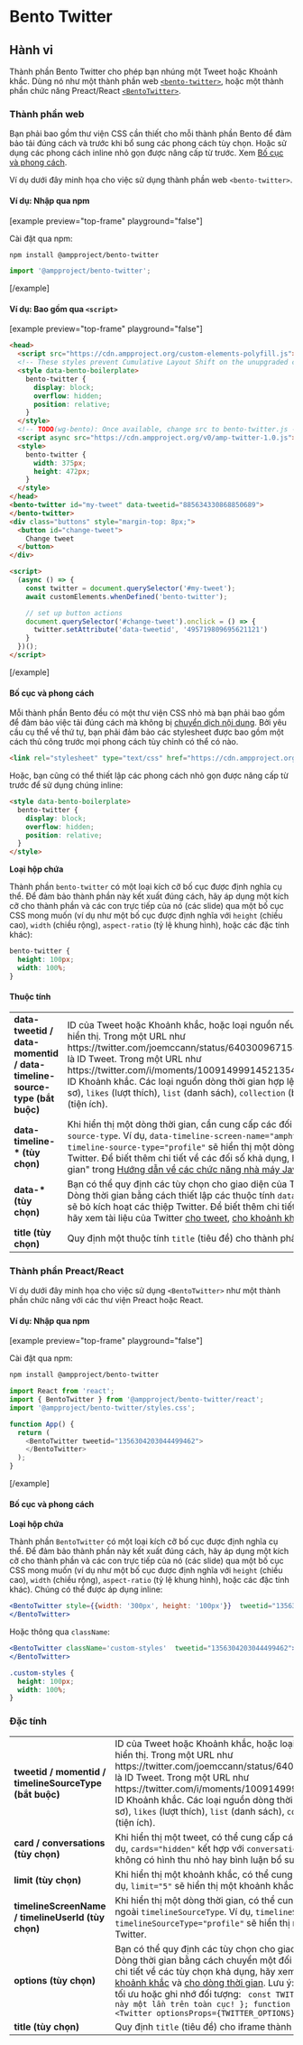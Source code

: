 # Bento Twitter

## Hành vi

Thành phần Bento Twitter cho phép bạn nhúng một Tweet hoặc Khoảnh khắc. Dùng nó như một thành phần web [`<bento-twitter>`](#web-component), hoặc một thành phần chức năng Preact/React [`<BentoTwitter>`](#preactreact-component).

### Thành phần web

Bạn phải bao gồm thư viện CSS cần thiết cho mỗi thành phần Bento để đảm bảo tải đúng cách và trước khi bổ sung các phong cách tùy chọn. Hoặc sử dụng các phong cách inline nhỏ gọn được nâng cấp từ trước. Xem [Bố cục và phong cách](#layout-and-style).

Ví dụ dưới đây minh họa cho việc sử dụng thành phần web `<bento-twitter>`.

#### Ví dụ: Nhập qua npm

[example preview="top-frame" playground="false"]

Cài đặt qua npm:

```sh
npm install @ampproject/bento-twitter
```

```javascript
import '@ampproject/bento-twitter';
```

[/example]

#### Ví dụ: Bao gồm qua `<script>`

[example preview="top-frame" playground="false"]

```html
<head>
  <script src="https://cdn.ampproject.org/custom-elements-polyfill.js"></script>
  <!-- These styles prevent Cumulative Layout Shift on the unupgraded custom element -->
  <style data-bento-boilerplate>
    bento-twitter {
      display: block;
      overflow: hidden;
      position: relative;
    }
  </style>
  <!-- TODO(wg-bento): Once available, change src to bento-twitter.js -->
  <script async src="https://cdn.ampproject.org/v0/amp-twitter-1.0.js"></script>
  <style>
    bento-twitter {
      width: 375px;
      height: 472px;
    }
  </style>
</head>
<bento-twitter id="my-tweet" data-tweetid="885634330868850689">
</bento-twitter>
<div class="buttons" style="margin-top: 8px;">
  <button id="change-tweet">
    Change tweet
  </button>
</div>

<script>
  (async () => {
    const twitter = document.querySelector('#my-tweet');
    await customElements.whenDefined('bento-twitter');

    // set up button actions
    document.querySelector('#change-tweet').onclick = () => {
      twitter.setAttribute('data-tweetid', '495719809695621121')
    }
  })();
</script>
```

[/example]

#### Bố cục và phong cách

Mỗi thành phần Bento đều có một thư viện CSS nhỏ mà bạn phải bao gồm để đảm bảo việc tải đúng cách mà không bị [chuyển dịch nội dung](https://web.dev/cls/). Bởi yêu cầu cụ thể về thứ tự, bạn phải đảm bảo các stylesheet được bao gồm một cách thủ công trước mọi phong cách tùy chỉnh có thể có nào.

```html
<link rel="stylesheet" type="text/css" href="https://cdn.ampproject.org/v0/amp-twitter-1.0.css">
```

Hoặc, bạn cũng có thể thiết lập các phong cách nhỏ gọn được nâng cấp từ trước để sử dụng chúng inline:

```html
<style data-bento-boilerplate>
  bento-twitter {
    display: block;
    overflow: hidden;
    position: relative;
  }
</style>
```

**Loại hộp chứa**

Thành phần `bento-twitter` có một loại kích cỡ bố cục được định nghĩa cụ thể. Để đảm bảo thành phần này kết xuất đúng cách, hãy áp dụng một kích cỡ cho thành phần và các con trực tiếp của nó (các slide) qua một bố cục CSS mong muốn (ví dụ như một bố cục được định nghĩa với `height` (chiều cao), `width` (chiều rộng), `aspect-ratio` (tỷ lệ khung hình), hoặc các đặc tính khác):

```css
bento-twitter {
  height: 100px;
  width: 100%;
}
```

#### Thuộc tính

<table>
  <tr>
    <td width="40%"><strong>data-tweetid / data-momentid / data-timeline-source-type (bắt buộc)</strong></td>
    <td>ID của Tweet hoặc Khoảnh khắc, hoặc loại nguồn nếu một Dòng thời gian cần được hiển thị. Trong một URL như https://twitter.com/joemccann/status/640300967154597888, <code>640300967154597888</code> là ID Tweet. Trong một URL như https://twitter.com/i/moments/1009149991452135424, <code>1009149991452135424</code> là ID Khoảnh khắc. Các loại nguồn dòng thời gian hợp lệ bao gồm <code>profile</code>(hồ sơ), <code>likes</code> (lượt thích), <code>list</code> (danh sách), <code>collection</code> (bộ sưu tập), <code>url</code>, và <code>widget</code> (tiện ích).</td>
  </tr>
  <tr>
    <td width="40%"><strong>data-timeline-* (tùy chọn)</strong></td>
    <td>Khi hiển thị một dòng thời gian, cần cung cấp các đối số bổ sung ngoài <code>timeline-source-type</code>. Ví dụ, <code>data-timeline-screen-name="amphtml"</code> kết hợp với <code>data-timeline-source-type="profile"</code> sẽ hiển thị một dòng thời gian cho tài khoản AMP Twitter. Để biết thêm chi tiết về các đối số khả dụng, hãy xem phần "Dòng thời gian" trong <a href="https://developer.twitter.com/en/docs/twitter-for-websites/javascript-api/guides/scripting-factory-functions">Hướng dẫn về các chức năng nhà máy JavaScript của Twitter</a>.</td>
  </tr>
  <tr>
    <td width="40%"><strong>data-* (tùy chọn)</strong></td>
    <td>Bạn có thể quy định các tùy chọn cho giao diện của Tweet, Khoảnh khắc, hoặc Dòng thời gian bằng cách thiết lập các thuộc tính <code>data-</code>. Ví dụ, <code>data-cards="hidden"</code> sẽ bỏ kích hoạt các thiệp Twitter. Để biết thêm chi tiết về các tùy chọn khả dụng, hãy xem tài liệu của Twitter <a href="https://developer.twitter.com/en/docs/twitter-for-websites/embedded-tweets/guides/embedded-tweet-parameter-reference">cho tweet</a>, <a href="https://developer.twitter.com/en/docs/twitter-for-websites/moments/guides/parameter-reference0">cho khoảnh khắc</a> và <a href="https://developer.twitter.com/en/docs/twitter-for-websites/timelines/guides/parameter-reference">cho dòng thời gian</a>.</td>
  </tr>
   <tr>
    <td width="40%"><strong>title (tùy chọn)</strong></td>
    <td>Quy định một thuộc tính <code>title</code> (tiêu đề) cho thành phần. Mặc định là <code>Twitter</code>.</td>
  </tr>
</table>

### Thành phần Preact/React

Ví dụ dưới đây minh họa cho việc sử dụng `<BentoTwitter>` như một thành phần chức năng với các thư viện Preact hoặc React.

#### Ví dụ: Nhập qua npm

[example preview="top-frame" playground="false"]

Cài đặt qua npm:

```sh
npm install @ampproject/bento-twitter
```

```javascript
import React from 'react';
import { BentoTwitter } from '@ampproject/bento-twitter/react';
import '@ampproject/bento-twitter/styles.css';

function App() {
  return (
    <BentoTwitter tweetid="1356304203044499462">
    </BentoTwitter>
  );
}
```

[/example]

#### Bố cục và phong cách

**Loại hộp chứa**

Thành phần `BentoTwitter` có một loại kích cỡ bố cục được định nghĩa cụ thể. Để đảm bảo thành phần này kết xuất đúng cách, hãy áp dụng một kích cỡ cho thành phần và các con trực tiếp của nó (các slide) qua một bố cục CSS mong muốn (ví dụ như một bố cục được định nghĩa với `height` (chiều cao), `width` (chiều rộng), `aspect-ratio` (tỷ lệ khung hình), hoặc các đặc tính khác). Chúng có thể được áp dụng inline:

```jsx
<BentoTwitter style={{width: '300px', height: '100px'}}  tweetid="1356304203044499462">
</BentoTwitter>
```

Hoặc thông qua `className`:

```jsx
<BentoTwitter className='custom-styles'  tweetid="1356304203044499462">
</BentoTwitter>
```

```css
.custom-styles {
  height: 100px;
  width: 100%;
}
```

### Đặc tính

<table>
  <tr>
    <td width="40%"><strong>tweetid / momentid / timelineSourceType (bắt buộc)</strong></td>
    <td>ID của Tweet hoặc Khoảnh khắc, hoặc loại nguồn nếu một Dòng thời gian cần được hiển thị. Trong một URL như https://twitter.com/joemccann/status/640300967154597888, <code>640300967154597888</code> là ID Tweet. Trong một URL như https://twitter.com/i/moments/1009149991452135424, <code>1009149991452135424</code> là ID Khoảnh khắc. Các loại nguồn dòng thời gian hợp lệ bao gồm <code>profile</code>(hồ sơ), <code>likes</code> (lượt thích), <code>list</code> (danh sách), <code>collection</code> (bộ sưu tập), <code>url</code>, và <code>widget</code> (tiện ích).</td>
  </tr>
  <tr>
    <td width="40%"><strong>card / conversations (tùy chọn)</strong></td>
    <td>Khi hiển thị một tweet, có thể cung cấp các đối số bổ sung ngoài <code>tweetid</code>. Ví dụ, <code>cards="hidden"</code> kết hợp với <code>conversation="none"</code> sẽ hiển thị một tweet mà không có hình thu nhỏ hay bình luận bổ sung.</td>
  </tr>
  <tr>
    <td width="40%"><strong>limit (tùy chọn)</strong></td>
    <td>Khi hiển thị một khoảnh khắc, có thể cung cấp các đối số bổ sung ngoài <code>moment</code>. Ví dụ, <code>limit="5"</code> sẽ hiển thị một khoảnh khắc nhúng với tối đa 5 thiệp.</td>
  </tr>
  <tr>
    <td width="40%"><strong>timelineScreenName / timelineUserId (tùy chọn)</strong></td>
    <td>Khi hiển thị một dòng thời gian, có thể cung cấp các đối số bổ sung ngoài <code>timelineSourceType</code>. Ví dụ, <code>timelineScreenName="amphtml"</code> kết hợp với  <code>timelineSourceType="profile"</code> sẽ hiển thị một dòng thời gian cho tài khoản AMP Twitter.</td>
  </tr>
  <tr>
    <td width="40%"><strong>options (tùy chọn)</strong></td>
    <td>Bạn có thể quy định các tùy chọn cho giao diện của Tweet, Khoảnh khắc, hoặc Dòng thời gian bằng cách chuyển một đối tượng đến đặc tính <code>options</code>. Để biết thêm chi tiết về các tùy chọn khả dụng, hãy xem tài liệu của Twitter <a href="https://developer.twitter.com/en/docs/twitter-for-websites/embedded-tweets/guides/embedded-tweet-parameter-reference">cho tweet</a>, <a href="https://developer.twitter.com/en/docs/twitter-for-websites/moments/guides/parameter-reference0">cho khoảnh khắc</a> và <a href="https://developer.twitter.com/en/docs/twitter-for-websites/timelines/guides/parameter-reference">cho dòng thời gian</a>. Lưu ý: Khi chuyển đặc tính `options`, hãy nhớ tối ưu hoặc ghi nhớ đối tượng: <code> const TWITTER_OPTIONS = { // nhớ định nghĩa cái này một lần trên toàn cục! }; function MyComponent() { // v.v. return ( &lt;Twitter optionsProps={TWITTER_OPTIONS} /&gt; ); }</code>
</td>
  </tr>
   <tr>
    <td width="40%"><strong>title (tùy chọn)</strong></td>
    <td>Quy định <code>title</code> (tiêu đề) cho iframe thành phần. Mặc định là <code>Twitter</code>.</td>
  </tr>
</table>
